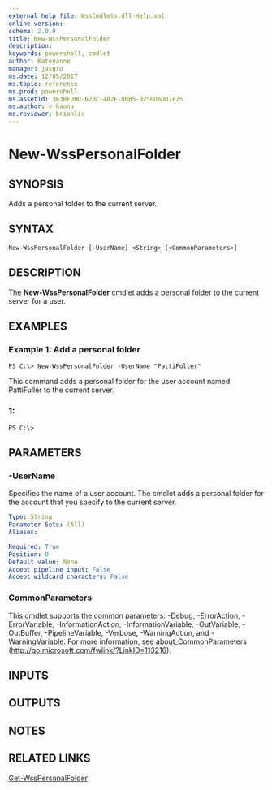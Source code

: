 ```yaml
---
external help file: WssCmdlets.dll-Help.xml
online version: 
schema: 2.0.0
title: New-WssPersonalFolder
description: 
keywords: powershell, cmdlet
author: Kateyanne
manager: jasgro
ms.date: 12/05/2017
ms.topic: reference
ms.prod: powershell
ms.assetid: 3638ED0D-628C-482F-8BB5-025BD6DD7F75
ms.author: v-kaunu
ms.reviewer: brianlic
---
```


# New-WssPersonalFolder

## SYNOPSIS
Adds a personal folder to the current server.

## SYNTAX

```
New-WssPersonalFolder [-UserName] <String> [<CommonParameters>]
```

## DESCRIPTION
The **New-WssPersonalFolder** cmdlet adds a personal folder to the current server for a user.

## EXAMPLES

### Example 1: Add a personal folder
```
PS C:\> New-WssPersonalFolder -UserName "PattiFuller"
```

This command adds a personal folder for the user account named PattiFuller to the current server.

### 1:
```
PS C:\>
```

## PARAMETERS

### -UserName
Specifies the name of a user account.
The cmdlet adds a personal folder for the account that you specify to the current server.

```yaml
Type: String
Parameter Sets: (All)
Aliases: 

Required: True
Position: 0
Default value: None
Accept pipeline input: False
Accept wildcard characters: False
```

### CommonParameters
This cmdlet supports the common parameters: -Debug, -ErrorAction, -ErrorVariable, -InformationAction, -InformationVariable, -OutVariable, -OutBuffer, -PipelineVariable, -Verbose, -WarningAction, and -WarningVariable. For more information, see about_CommonParameters (http://go.microsoft.com/fwlink/?LinkID=113216).

## INPUTS

## OUTPUTS

## NOTES

## RELATED LINKS

[Get-WssPersonalFolder](./Get-WssPersonalFolder.md)

